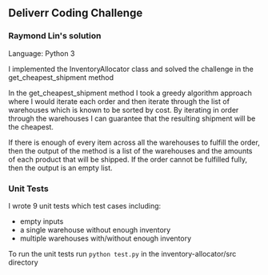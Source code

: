 ## Deliverr Coding Challenge

### Raymond Lin's solution
Language: Python 3

I implemented the InventoryAllocator class and solved the challenge in the get_cheapest_shipment method

In the get_cheapest_shipment method I took a greedy algorithm approach where I would iterate each order and then iterate through the list of warehouses which is known to be sorted by cost. By iterating in order through the warehouses I can guarantee that the resulting shipment will be the cheapest.

If there is enough of every item across all the warehouses to fulfill the order, then the output of the method is a list of the warehouses and the amounts of each product that will be shipped. If the order cannot be fulfilled fully, then the output is an empty list.

### Unit Tests

I wrote 9 unit tests which test cases including:

- empty inputs
- a single warehouse without enough inventory
- multiple warehouses with/without enough inventory

To run the unit tests run `python test.py` in the inventory-allocator/src directory